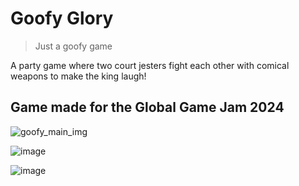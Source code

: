 # Goofy Glory
> Just a goofy game

A party game where two court jesters fight each other with comical weapons to make the king laugh!

## Game made for the Global Game Jam 2024

![goofy_main_img](https://github.com/user-attachments/assets/8f75bbae-4b53-4b09-9acc-0433d4eabb49)

![image](https://github.com/user-attachments/assets/acf0423b-3e45-4f95-a35c-1f41df98cbd0)

![image](https://github.com/user-attachments/assets/26218596-1866-4ea8-8944-2557517eba7f)
